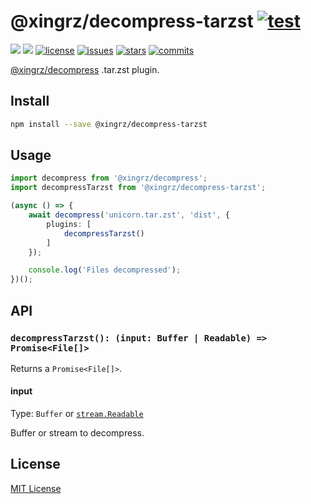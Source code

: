 @xingrz/decompress-tarzst [![test](https://github.com/xingrz/decompress-tarzst/actions/workflows/test.yml/badge.svg)](https://github.com/xingrz/decompress-tarzst/actions/workflows/test.yml)
==========

[![][npm-version]][npm-url] [![][npm-downloads]][npm-url] [![license][license-img]][license-url] [![issues][issues-img]][issues-url] [![stars][stars-img]][stars-url] [![commits][commits-img]][commits-url]

[@xingrz/decompress](https://github.com/xingrz/decompress) .tar.zst plugin.

## Install

```sh
npm install --save @xingrz/decompress-tarzst
```

## Usage

```ts
import decompress from '@xingrz/decompress';
import decompressTarzst from '@xingrz/decompress-tarzst';

(async () => {
	await decompress('unicorn.tar.zst', 'dist', {
		plugins: [
			decompressTarzst()
		]
	});

	console.log('Files decompressed');
})();
```

## API

### `decompressTarzst(): (input: Buffer | Readable) => Promise<File[]>`

Returns a `Promise<File[]>`.

#### input

Type: `Buffer` or [`stream.Readable`](https://nodejs.org/dist/latest-v16.x/docs/api/stream.html#class-streamreadable)

Buffer or stream to decompress.

## License

[MIT License](LICENSE)

[npm-version]: https://img.shields.io/npm/v/@xingrz/decompress-tarzst.svg?style=flat-square
[npm-downloads]: https://img.shields.io/npm/dm/@xingrz/decompress-tarzst.svg?style=flat-square
[npm-url]: https://www.npmjs.com/package/@xingrz/decompress-tarzst
[license-img]: https://img.shields.io/github/license/xingrz/decompress-tarzst?style=flat-square
[license-url]: LICENSE
[issues-img]: https://img.shields.io/github/issues/xingrz/decompress-tarzst?style=flat-square
[issues-url]: https://github.com/xingrz/decompress-tarzst/issues
[stars-img]: https://img.shields.io/github/stars/xingrz/decompress-tarzst?style=flat-square
[stars-url]: https://github.com/xingrz/decompress-tarzst/stargazers
[commits-img]: https://img.shields.io/github/last-commit/xingrz/decompress-tarzst?style=flat-square
[commits-url]: https://github.com/xingrz/decompress-tarzst/commits/master
